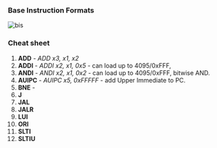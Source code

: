### Base Instruction Formats
![bis](https://user-images.githubusercontent.com/43972902/106677743-94848500-65b9-11eb-80f0-bdef052e8ef1.png)

### Cheat sheet

1. **ADD** - *ADD x3, x1, x2*
2. **ADDI** - *ADDI x2, x1, 0x5* - can load up to 4095/0xFFF, 
3. **ANDI** - *ANDI x2, x1, 0x2* - can load up to 4095/0xFFF, bitwise AND.
4. **AUIPC** - *AUIPC x5, 0xFFFFF* - add Upper Immediate to PC. 
5. **BNE** - 
6. **J**
7. **JAL**
8. **JALR**
9. **LUI**
10. **ORI**
11. **SLTI**
12. **SLTIU**
